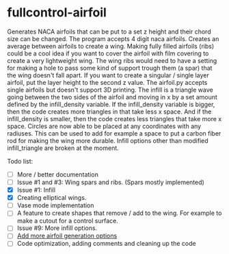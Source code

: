 # fullcontrol-airfoil

Generates NACA airfoils that can be put to a set z height and their chord size can be changed. The program accepts 4 digit naca airfoils.
Creates an average between airfoils to create a wing. Making fully filled airfoils (ribs) could be a cool idea if you want to cover the airfoil with film covering to create a very lightweight wing. The wing ribs would need to have a setting for making a hole to pass some kind of support trough them (a spar) that the wing doesn't fall apart. If you want to create a singular / single layer airfoil, put the layer height to the second z value. The airfoil.py accepts single airfoils but doesn't support 3D printing.
The infill is a triangle wave going between the two sides of the airfoil and moving in x by a set amount defined by the infill_density variable. If the infill_density variable is bigger, then the code creates more triangles in that take less x space. And if the infill_density is smaller, then the code creates less triangles that take more x space.
Circles are now able to be placed at any coordinates with any radiuses. This can be used to add for example a space to put a carbon fiber rod for making the wing more durable. Infill options other than modified infill_triangle are broken at the moment.

Todo list:
- [ ] More / better documentation
- [ ] Issue #1 and #3: Wing spars and ribs. (Spars mostly implemented)
- [x] Issue #1: Infill
- [x] Creating elliptical wings.
- [ ] Vase mode implementation
- [ ] A feature to create shapes that remove / add to the wing. For example to make a cutout for a control surface.
- [ ] Issue #9: More infill options.
- [ ] [Add more airfoil generation options](https://en.m.wikipedia.org/wiki/NACA_airfoil)
- [ ] Code optimization, adding comments and cleaning up the code
